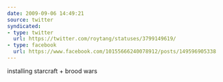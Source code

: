 ```yaml
---
date: 2009-09-06 14:49:21
source: twitter
syndicated:
- type: twitter
  url: https://twitter.com/roytang/statuses/3799149619/
- type: facebook
  url: https://www.facebook.com/10155666240078912/posts/149596905338
---
```


installing starcraft + brood wars